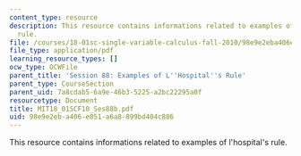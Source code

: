 ```yaml
---
content_type: resource
description: This resource contains informations related to examples of l'hospital's
  rule.
file: /courses/18-01sc-single-variable-calculus-fall-2010/98e9e2eba406e051a6a8899bd404c886_MIT18_01SCF10_Ses88b.pdf
file_type: application/pdf
learning_resource_types: []
ocw_type: OCWFile
parent_title: 'Session 88: Examples of L''Hospital''s Rule'
parent_type: CourseSection
parent_uid: 7a8cdab5-6a9e-46b3-5225-a2bc22295a0f
resourcetype: Document
title: MIT18_01SCF10_Ses88b.pdf
uid: 98e9e2eb-a406-e051-a6a8-899bd404c886
---
```

This resource contains informations related to examples of l'hospital's rule.